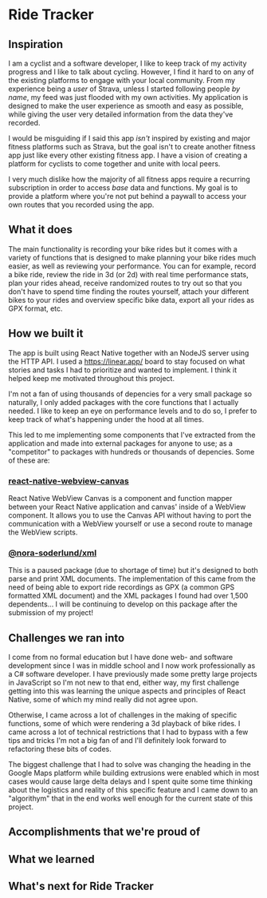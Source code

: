 # Ride Tracker

## Inspiration
I am a cyclist and a software developer, I like to keep track of my activity progress and I like to talk about cycling. However, I find it hard to on any of the existing platforms to engage with your local community. From my experience being a _user_ of Strava, unless I started following people _by name_, my feed was just flooded with my own activities. My application is designed to make the user experience as smooth and easy as possible, while giving the user very detailed information from the data they've recorded.

I would be misguiding if I said this app _isn't_ inspired by existing and major fitness platforms such as Strava, but the goal isn't to create another fitness app just like every other existing fitness app. I have a vision of creating a platform for cyclists to come together and unite with local peers.

I very much dislike how the majority of all fitness apps require a recurring subscription in order to access _base_ data and functions. My goal is to provide a platform where you're not put behind a paywall to access your own routes that you recorded using the app.

## What it does
The main functionality is recording your bike rides but it comes with a variety of functions that is designed to make planning your bike rides much easier, as well as reviewing your performance. You can for example, record a bike ride, review the ride in 3d (or 2d) with real time performance stats, plan your rides ahead, receive randomized routes to try out so that you don't have to spend time finding the routes yourself, attach your different bikes to your rides and overview specific bike data, export all your rides as GPX format, etc.

## How we built it
The app is built using React Native together with an NodeJS server using the HTTP API. I used a https://linear.app/ board to stay focused on what stories and tasks I had to prioritize and wanted to implement. I think it helped keep me motivated throughout this project.

I'm not a fan of using thousands of depencies for a very small package so naturally, I only added packages with the core functions that I actually needed. I like to keep an eye on performance levels and to do so, I prefer to keep track of what's happening under the hood at all times.

This led to me implementing some components that I've extracted from the application and made into external packages for anyone to use; as a "competitor" to packages with hundreds or thousands of depencies. Some of these are:

### [react-native-webview-canvas](https://github.com/nora-soderlund/react-native-webview-canvas#readme)
React Native WebView Canvas is a component and function mapper between your React Native application and canvas' inside of a WebView component. It allows you to use the Canvas API without having to port the communication with a WebView yourself or use a second route to manage the WebView scripts.

### [@nora-soderlund/xml](https://github.com/nora-soderlund/xml#readme)
This is a paused package (due to shortage of time) but it's designed to both parse and print XML documents. The implementation of this came from the need of being able to export ride recordings as GPX (a common GPS formatted XML document) and the XML packages I found had over 1,500 dependents... I will be continuing to develop on this package after the submission of my project!

## Challenges we ran into
I come from no formal education but I have done web- and software development since I was in middle school and I now work professionally as a C# software developer. I have previously made some pretty large projects in JavaScript so I'm not new to that end, either way, my first challenge getting into this was learning the unique aspects and principles of React Native, some of which my mind really did not agree upon.

Otherwise, I came across a lot of challenges in the making of specific functions, some of which were rendering a 3d playback of bike rides. I came across a lot of technical restrictions that I had to bypass with a few tips and tricks I'm not a big fan of and I'll definitely look forward to refactoring these bits of codes.

The biggest challenge that I had to solve was changing the heading in the Google Maps platform while building extrusions were enabled which in most cases would cause large delta delays and I spent quite some time thinking about the logistics and reality of this specific feature and I came down to an "algorithym" that in the end works well enough for the current state of this project.

## Accomplishments that we're proud of

## What we learned

## What's next for Ride Tracker
